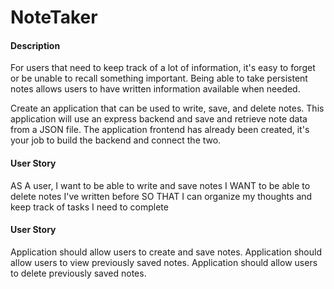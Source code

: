 # NoteTaker

<h4>Description</h4>
For users that need to keep track of a lot of information, it's easy to forget or be unable to recall something important. Being able to take persistent notes allows users to have written information available when needed.

Create an application that can be used to write, save, and delete notes. This application will use an express backend and save and retrieve note data from a JSON file. The application frontend has already been created, it's your job to build the backend and connect the two.

<h4>User Story</h4>
AS A user, I want to be able to write and save notes
I WANT to be able to delete notes I've written before
SO THAT I can organize my thoughts and keep track of tasks I need to complete

<h4>User Story</h4>
Application should allow users to create and save notes.
Application should allow users to view previously saved notes.
Application should allow users to delete previously saved notes.